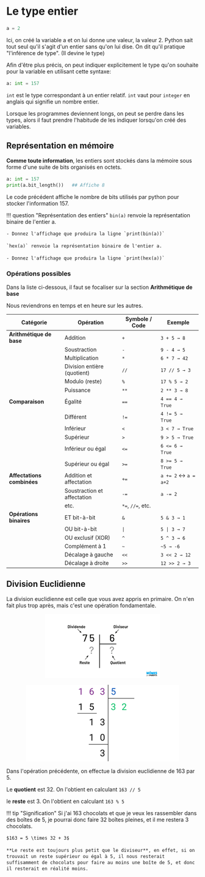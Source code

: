 # Le type entier

```python
a = 2
```

Ici, on créé la variable a et on lui donne une valeur, la valeur 2. Python sait tout seul qu'il s'agit d'un entier sans qu'on lui dise. On dit qu'il pratique "l'inférence de type". (Il devine le type)

Afin d'être plus précis, on peut indiquer explicitement le type qu'on souhaite pour la variable en utilisant cette syntaxe:

```python
a: int = 157
```

`int` est le type correspondant à un entier relatif. `int` vaut pour `integer` en anglais qui signifie un nombre entier.

Lorsque les programmes deviennent longs, on peut se perdre dans les types, alors il faut prendre l'habitude de les indiquer lorsqu'on créé des variables.

## Représentation en mémoire

**Comme toute information**, les entiers sont stockés dans la mémoire sous forme d'une suite de bits organisés en octets.

```python
a: int = 157
print(a.bit_length())   ## Affiche 8
```

Le code précédent affiche le nombre de bits utilisés par python pour stocker l'information 157.

!!! question "Représentation des entiers"
    `bin(a)` renvoie la représentation binaire de l'entier a.

    - Donnez l'affichage que produira la ligne `print(bin(a))`

    `hex(a)` renvoie la représentation binaire de l'entier a.

    - Donnez l'affichage que produira la ligne `print(hex(a))`


### Opérations possibles

Dans la liste ci-dessous, il faut se focaliser sur la section **Arithmétique de base**

Nous reviendrons en temps et en heure sur les autres.


|  **Catégorie**           | **Opération**               | **Symbole / Code** | **Exemple**          |
| -------------------------- | --------------------------- | ------------------ | -------------------- | 
| **Arithmétique de base**   | Addition                    | `+`                | `3 + 5 → 8`          |
|                            | Soustraction                | `-`                | `9 - 4 → 5`          |
|                            | Multiplication              | `*`                | `6 * 7 → 42`         |
|                            | Division entière (quotient) | `//`               | `17 // 5 → 3`        |
|                            | Modulo (reste)              | `%`                | `17 % 5 → 2`         |
|                            | Puissance                   | `**`               | `2 ** 3 → 8`         |
| **Comparaison**            | Égalité                     | `==`               | `4 == 4 → True`      |
|                            | Différent                   | `!=`               | `4 != 5 → True`      |
|                            | Inférieur                   | `<`                | `3 < 7 → True`       |
|                            | Supérieur                   | `>`                | `9 > 5 → True`       |
|                            | Inférieur ou égal           | `<=`               | `6 <= 6 → True`      |
|                            | Supérieur ou égal           | `>=`               | `8 >= 5 → True`      |
| **Affectations combinées** | Addition et affectation     | `+=`               | `a += 2` ↔ `a = a+2` |
|                            | Soustraction et affectation | `-=`               | `a -= 2`             |
|                            | etc.                        | `*=`, `//=`, etc.  |                      |
| **Opérations binaires**    | ET bit-à-bit                | `&`                | `5 & 3 → 1`          |
|                            | OU bit-à-bit                | `\|`               | `5 \| 3 → 7`         |
|                            | OU exclusif (XOR)           | `^`                | `5 ^ 3 → 6`          |
|                            | Complément à 1            | `~`                | `~5 → -6`            |
|                            | Décalage à gauche           | `<<`               | `3 << 2 → 12`        |
|                            | Décalage à droite           | `>>`               | `12 >> 2 → 3`        |


## Division Euclidienne

La division euclidienne est celle que vous avez appris en primaire. On n'en fait plus trop après, mais c'est une opération fondamentale.

<center>

![](image-2.png)

</center>

<center>

![alt text](image.png)

</center>

Dans l'opération précédente, on effectue la division euclidienne de 163 par 5.

Le **quotient** est 32. On l'obtient en calculant `163 // 5`

le **reste** est 3. On l'obtient en calculant `163 % 5`


!!! tip "Signification"
    Si j'ai 163 chocolats et que je veux les rassembler dans des boîtes de 5, je pourrai donc faire 32 boîtes pleines, et il me restera 3 chocolats.

    $163 = 5 \times 32 + 3$

    **Le reste est toujours plus petit que le diviseur**, en effet, si on trouvait un reste supérieur ou égal à 5, il nous resterait suffisamment de chocolats pour faire au moins une boîte de 5, et donc il resterait en réalité moins.

